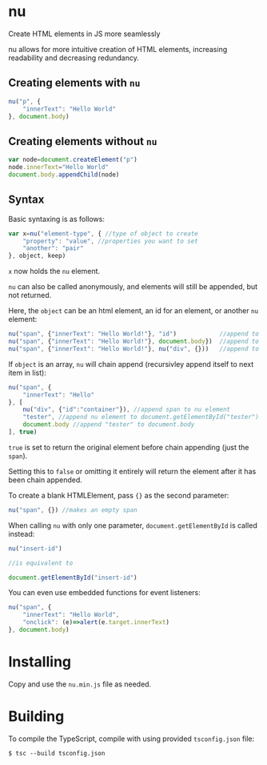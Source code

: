 # nu
Create HTML elements in JS more seamlessly

nu allows for more intuitive creation of HTML elements, increasing readability and decreasing redundancy.

## Creating elements with `nu`


```javascript
nu("p", {
	"innerText": "Hello World"
}, document.body)
```

## Creating elements without `nu`

```javascript
var node=document.createElement("p")
node.innerText="Hello World"
document.body.appendChild(node)
```

## Syntax

Basic syntaxing is as follows:

```javascript
var x=nu("element-type", { //type of object to create
	"property": "value", //properties you want to set
	"another": "pair"
}, object, keep)
```

`x` now holds the `nu` element.

`nu` can also be called anonymously, and elements will still be appended, but not returned.

Here, the `object` can be an html element, an id for an element, or another `nu` element:

```javascript
nu("span", {"innerText": "Hello World!"}, "id")            //append to element with id "id"
nu("span", {"innerText": "Hello World!"}, document.body})  //append to body
nu("span", {"innerText": "Hello World!"}, nu("div", {}))   //append to empty div
```

If `object` is an array, `nu` will chain append (recursivley append itself to next item in list):

```javascript
nu("span", {
	"innerText": "Hello"
}, [
	nu("div", {"id":"container"}), //append span to nu element
	"tester", //append nu element to document.getElementById("tester")
	document.body //append "tester" to document.body
], true)
```

`true` is set to return the original element before chain appending (just the `span`).

Setting this to `false` or omitting it entirely will return the element after it has been chain appended.

To create a blank HTMLElement, pass `{}` as the second parameter:

```javascript
nu("span", {}) //makes an empty span
```

When calling `nu` with only one parameter, `document.getElementById` is called instead:

```javascript
nu("insert-id")

//is equivalent to

document.getElementById("insert-id")
```

You can even use embedded functions for event listeners:

```javascript
nu("span", {
	"innerText": "Hello World",
	"onclick": (e)=>alert(e.target.innerText)
}, document.body)
```

# Installing

Copy and use the `nu.min.js` file as needed.

# Building

To compile the TypeScript, compile with using provided `tsconfig.json` file:

```
$ tsc --build tsconfig.json
```
